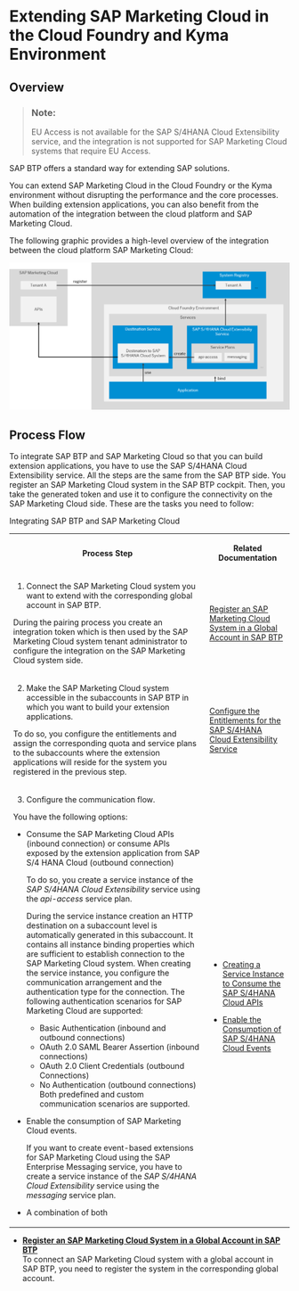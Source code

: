 <!-- loio18bb3d945ab948b2ab2218b7869d0faf -->

# Extending SAP Marketing Cloud in the Cloud Foundry and Kyma Environment



<a name="loio18bb3d945ab948b2ab2218b7869d0faf__section_tf1_c2m_blb"/>

## Overview

> ### Note:  
> EU Access is not available for the SAP S/4HANA Cloud Extensibility service, and the integration is not supported for SAP Marketing Cloud systems that require EU Access.

SAP BTP offers a standard way for extending SAP solutions.

You can extend SAP Marketing Cloud in the Cloud Foundry or the Kyma environment without disrupting the performance and the core processes. When building extension applications, you can also benefit from the automation of the integration between the cloud platform and SAP Marketing Cloud.

The following graphic provides a high-level overview of the integration between the cloud platform SAP Marketing Cloud:

![](images/Extending_SAP_Marketing_Cloud_4f1f7c6.png)



<a name="loio18bb3d945ab948b2ab2218b7869d0faf__section_z4j_xnm_blb"/>

## Process Flow

To integrate SAP BTP and SAP Marketing Cloud so that you can build extension applications, you have to use the SAP S/4HANA Cloud Extensibility service. All the steps are the same from the SAP BTP side. You register an SAP Marketing Cloud system in the SAP BTP cockpit. Then, you take the generated token and use it to configure the connectivity on the SAP Marketing Cloud side. These are the tasks you need to follow:

<a name="loio18bb3d945ab948b2ab2218b7869d0faf__table_cyp_dpr_y3b"/>Integrating SAP BTP and SAP Marketing Cloud


<table>
<tr>
<th>

Process Step



</th>
<th>

Related Documentation



</th>
</tr>
<tr>
<td>

1. Connect the SAP Marketing Cloud system you want to extend with the corresponding global account in SAP BTP.

During the pairing process you create an integration token which is then used by the SAP Marketing Cloud system tenant administrator to configure the integration on the SAP Marketing Cloud system side.



</td>
<td>

 [Register an SAP Marketing Cloud System in a Global Account in SAP BTP](Register_an_SAP_Marketing_Cloud_System_in_a_Global_Account_in_SAP_BTP_e9d975a.md) 



</td>
</tr>
<tr>
<td>

2. Make the SAP Marketing Cloud system accessible in the subaccounts in SAP BTP in which you want to build your extension applications.

To do so, you configure the entitlements and assign the corresponding quota and service plans to the subaccounts where the extension applications will reside for the system you registered in the previous step.



</td>
<td>

 [Configure the Entitlements for the SAP S/4HANA Cloud Extensibility Service](Configure_the_Entitlements_for_the_SAP_S4HANA_Cloud_Extensibility_Service_65ad330.md) 



</td>
</tr>
<tr>
<td>

3. Configure the communication flow.

You have the following options:

-   Consume the SAP Marketing Cloud APIs \(inbound connection\) or consume APIs exposed by the extension application from SAP S/4 HANA Cloud \(outbound connection\)

    To do so, you create a service instance of the *SAP S/4HANA Cloud Extensibility* service using the *api-access* service plan.

    During the service instance creation an HTTP destination on a subaccount level is automatically generated in this subaccount. It contains all instance binding properties which are sufficient to establish connection to the SAP Marketing Cloud system. When creating the service instance, you configure the communication arrangement and the authentication type for the connection. The following authentication scenarios for SAP Marketing Cloud are supported:

    -   Basic Authentication \(inbound and outbound connections\)
    -   OAuth 2.0 SAML Bearer Assertion \(inbound connections\)
    -   OAuth 2.0 Client Credentials \(outbound Connections\)
    -   No Authentication \(outbound connections\)
    Both predefined and custom communication scenarios are supported.

-   Enable the consumption of SAP Marketing Cloud events.

    If you want to create event-based extensions for SAP Marketing Cloud using the SAP Enterprise Messaging service, you have to create a service instance of the *SAP S/4HANA Cloud Extensibility* service using the *messaging* service plan.

-   A combination of both



</td>
<td>

-   [Creating a Service Instance to Consume the SAP S/4HANA Cloud APIs](Create_a_Service_Instance_to_Consume_the_SAP_S4HANA_Cloud_APIs_a735641.md)

-   [Enable the Consumption of SAP S/4HANA Cloud Events](Enable_the_Consumption_of_SAP_S4HANA_Cloud_Events_d476ff0.md)




</td>
</tr>
</table>

-   **[Register an SAP Marketing Cloud System in a Global Account in SAP BTP](Register_an_SAP_Marketing_Cloud_System_in_a_Global_Account_in_SAP_BTP_e9d975a.md "To connect an SAP Marketing Cloud system with a global account in SAP BTP, you need to register the
		system in the corresponding global account. ")**  
To connect an SAP Marketing Cloud system with a global account in SAP BTP, you need to register the system in the corresponding global account.


